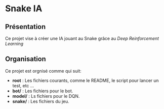# Snake IA

## Présentation

Ce projet vise à créer une IA jouant au Snake grâce au *Deep Reinforcement Learning* 

## Organisation

Ce projet est orgnisé comme qui suit:
* **root** : Les fichiers courants, comme le README, le script pour lancer un test, etc ...
* **bot/** : Les fichiers pour le bot.
* **model/** : Ls fichiers pour le DQN.
* **snake/** : Les fichiers du jeu.